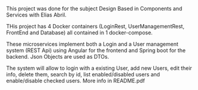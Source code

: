 This project was done for the subject Design Based in Components and Services with Elias Abril.

THis project has 4 Docker containers (LoginRest, UserManagementRest, FrontEnd and Database) all contained in 1 docker-compose.

These microservices implement both a Login and a User management system (REST Api) using Angular for the frontend and Spring boot for the backend. Json Objects are used as DTOs.

The system will allow to login with a existing User, add new Users, edit their info, delete them, search by id, list enabled/disabled users and enable/disable checked users. More info in README.pdf
